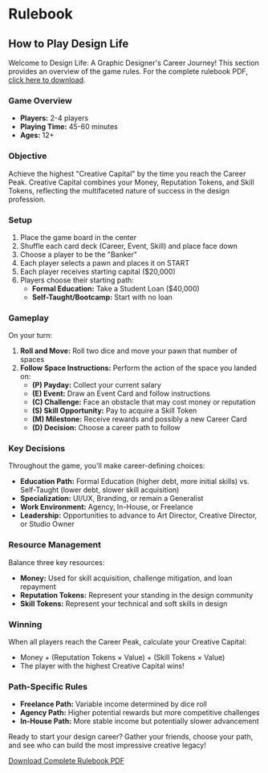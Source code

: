 # Rulebook

## How to Play Design Life

Welcome to Design Life: A Graphic Designer's Career Journey! This section provides an overview of the game rules. For the complete rulebook PDF, [click here to download](#).

### Game Overview
* **Players:** 2-4 players
* **Playing Time:** 45-60 minutes
* **Ages:** 12+

### Objective
Achieve the highest "Creative Capital" by the time you reach the Career Peak. Creative Capital combines your Money, Reputation Tokens, and Skill Tokens, reflecting the multifaceted nature of success in the design profession.

### Setup
1. Place the game board in the center
2. Shuffle each card deck (Career, Event, Skill) and place face down
3. Choose a player to be the "Banker"
4. Each player selects a pawn and places it on START
5. Each player receives starting capital ($20,000)
6. Players choose their starting path:
   * **Formal Education:** Take a Student Loan ($40,000)
   * **Self-Taught/Bootcamp:** Start with no loan

### Gameplay
On your turn:
1. **Roll and Move:** Roll two dice and move your pawn that number of spaces
2. **Follow Space Instructions:** Perform the action of the space you landed on:
   * **(P) Payday:** Collect your current salary
   * **(E) Event:** Draw an Event Card and follow instructions
   * **(C) Challenge:** Face an obstacle that may cost money or reputation
   * **(S) Skill Opportunity:** Pay to acquire a Skill Token
   * **(M) Milestone:** Receive rewards and possibly a new Career Card
   * **(D) Decision:** Choose a career path to follow

### Key Decisions
Throughout the game, you'll make career-defining choices:
* **Education Path:** Formal Education (higher debt, more initial skills) vs. Self-Taught (lower debt, slower skill acquisition)
* **Specialization:** UI/UX, Branding, or remain a Generalist
* **Work Environment:** Agency, In-House, or Freelance
* **Leadership:** Opportunities to advance to Art Director, Creative Director, or Studio Owner

### Resource Management
Balance three key resources:
* **Money:** Used for skill acquisition, challenge mitigation, and loan repayment
* **Reputation Tokens:** Represent your standing in the design community
* **Skill Tokens:** Represent your technical and soft skills in design

### Winning
When all players reach the Career Peak, calculate your Creative Capital:
* Money + (Reputation Tokens × Value) + (Skill Tokens × Value)
* The player with the highest Creative Capital wins!

### Path-Specific Rules
* **Freelance Path:** Variable income determined by dice roll
* **Agency Path:** Higher potential rewards but more competitive challenges
* **In-House Path:** More stable income but potentially slower advancement

Ready to start your design career? Gather your friends, choose your path, and see who can build the most impressive creative legacy!

[Download Complete Rulebook PDF](#)
